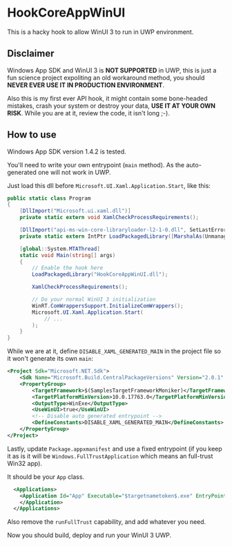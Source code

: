 # HookCoreAppWinUI

This is a hacky hook to allow WinUI 3 to run in UWP environment.

## Disclaimer

Windows App SDK and WinUI 3 is **NOT SUPPORTED** in UWP, this is just a fun science project expoliting an old workaround method, you should **NEVER EVER USE IT IN PRODUCTION ENVIRONMENT**.

Also this is my first ever API hook, it might contain some bone-headed mistakes, crash your system or destroy your data, **USE IT AT YOUR OWN RISK**. While you are at it, review the code, it isn't long ;-).

## How to use

Windows App SDK version 1.4.2 is tested.

You'll need to write your own entrypoint (`main` method). As the auto-generated one will not work in UWP.

Just load this dll before `Microsoft.UI.Xaml.Application.Start`, like this:

```csharp
public static class Program
{
    [DllImport("Microsoft.ui.xaml.dll")]
    private static extern void XamlCheckProcessRequirements();

    [DllImport("api-ms-win-core-libraryloader-l2-1-0.dll", SetLastError = true)]
    private static extern IntPtr LoadPackagedLibrary([MarshalAs(UnmanagedType.LPWStr)] string libraryName, int reserved = 0);

    [global::System.MTAThread]
    static void Main(string[] args)
    {
        // Enable the hook here
        LoadPackagedLibrary("HookCoreAppWinUI.dll");

        XamlCheckProcessRequirements();

        // Do your normal WinUI 3 initialization
        WinRT.ComWrappersSupport.InitializeComWrappers();
        Microsoft.UI.Xaml.Application.Start(
            // ...
        );
    }
}
```

While we are at it, define `DISABLE_XAML_GENERATED_MAIN` in the project file so it won't generate its own `main`:
```xml
<Project Sdk="Microsoft.NET.Sdk">
    <Sdk Name="Microsoft.Build.CentralPackageVersions" Version="2.0.1" />
    <PropertyGroup>
        <TargetFramework>$(SamplesTargetFrameworkMoniker)</TargetFramework>
        <TargetPlatformMinVersion>10.0.17763.0</TargetPlatformMinVersion>
        <OutputType>WinExe</OutputType>
        <UseWinUI>true</UseWinUI>
        <!-- Disable auto generated entrypoint -->
        <DefineConstants>DISABLE_XAML_GENERATED_MAIN</DefineConstants>
    </PropertyGroup>
</Project>
```

Lastly, update `Package.appxmanifest` and use a fixed entrypoint (if you keep it as is it will be `Windows.FullTrustApplication` which means an full-trust Win32 app).

It should be your `App` class.

```xml
  <Applications>
    <Application Id="App" Executable="$targetnametoken$.exe" EntryPoint="AppUIBasics.App">
    </Application>
  </Applications>
```

Also remove the `runFullTrust` capability, and add whatever you need.

Now you should build, deploy and run your WinUI 3 UWP.